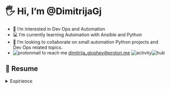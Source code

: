 # 🖐️ Hi, I’m @DimitrijaGj
- 👀 I’m interested in Dev Ops and Automation
- 💻 I’m currently learning Automation with Ansible and Python
- 🔎 I’m looking to collaborate on small automation Python projects and Dev Ops related topics.
- ![protonmail](https://img.shields.io/badge/proton%20mail-6D4AFF?style=for-the-badge&logo=protonmail&logoColor=white) to reach me dimitrija_gjoshev@proton.me
![activity](https://github-profile-summary-cards.vercel.app/api/cards/profile-details?username=DimitrijaGj&theme=cobalt)![hub](https://github-readme-stats.vercel.app/api/top-langs/?username=DimitrijaGj&theme=cobalt) 

## 📄 Resume

<details>
  <summary> Expirience </summary>
  
 - 🧑‍💻 **DevOps Engineer**  
📅 Dec/2023 – moment  
📍 reuter.com – Mönchengladbach/NRW, Germany
  
![ansible](https://img.shields.io/badge/Ansible-000000?style=for-the-badge&logo=ansible&logoColor=white) ![docker](https://img.shields.io/badge/Docker-2CA5E0?style=for-the-badge&logo=docker&logoColor=white) ![debian](https://img.shields.io/badge/Debian-A81D33?style=for-the-badge&logo=debian&logoColor=white) ![linux](https://img.shields.io/badge/Linux-FCC624?style=for-the-badge&logo=linux&logoColor=black) ![nginx](https://img.shields.io/badge/Nginx-009639?style=for-the-badge&logo=nginx&logoColor=white) ![python](https://img.shields.io/badge/Python-FFD43B?style=for-the-badge&logo=python&logoColor=blue) ![flask](https://img.shields.io/badge/Flask-000000?style=for-the-badge&logo=flask&logoColor=white) ![prometheus](https://img.shields.io/badge/Prometheus-000000?style=for-the-badge&logo=prometheus&labelColor=000000) ![grafana](https://img.shields.io/badge/Grafana-F2F4F9?style=for-the-badge&logo=grafana&logoColor=orange&labelColor=F2F4F9) ![apache](https://img.shields.io/badge/Apache-D22128?style=for-the-badge&logo=Apache&logoColor=white) ![terraform](https://img.shields.io/badge/Terraform-7B42BC?style=for-the-badge&logo=terraform&logoColor=white) ![json](https://img.shields.io/badge/json-5E5C5C?style=for-the-badge&logo=json&logoColor=white) ![macos](https://img.shields.io/badge/mac%20os-000000?style=for-the-badge&logo=apple&logoColor=white) ![jira](https://img.shields.io/badge/Jira-0052CC?style=for-the-badge&logo=Jira&logoColor=white)

</details>


<!---
DimitrijaGj/DimitrijaGj is a ✨ special ✨ repository because its `README.md` (this file) appears on your GitHub profile.
You can click the Preview link to take a look at your changes.
--->
